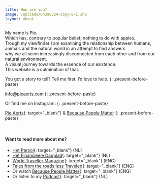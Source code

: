 ```yaml
---
title: How are you?
image: /uploads/0h3a6324-copy-5-1.JPG
layout: about
---
```


<div><p>My name is Pie.<br />Which has, contrary to popular belief, nothing to do with apples.<br />Trough my viewfinder I am examining the relationship between humans, animals and the natural world in an attempt to find answers<br />why we all seem increasingly disconnected from each other and from our natural environment.<br />A visual journey towards the essence of our existence.<br />This website is a culmination of that.&nbsp;</p></div>

You got a story to tell? Tell me first. I’d love to help.
{: .present-before-paste}

[info@pieaerts.com](mailto:info@pieaerts.com)
{: .present-before-paste}

Or find me on Instagram:
{: .present-before-paste}

[Pie Aerts](https://www.instagram.com/pie_aerts/){: target="_blank"}&nbsp;&&nbsp;[Because People Matter](https://www.instagram.com/because.people.matter/)
{: .present-before-paste}

<div>&nbsp;</div>

#### Want to read more about me?

* [Het Parool](https://www.parool.nl/ps/reisfotograaf-pie-aerts-wat-kunnen-wij-leren-van-far-away~b41ec25a/){: target="_blank"}&nbsp;(NL)
* [Het Financieele Dagblad](https://fd.nl/fd-persoonlijk/1307273/intussen-elders){: target="_blank"}&nbsp;(NL)
* [World Traveller Magazine](https://worldtravellermagazine.com/2019/08/21/interview-with-travel-photographer-pie-aerts/){: target="_blank"} (ENG)
* [Tales from the roads less Traveled](https://shop.pieaerts.com/collections/book){: target="_blank"}&nbsp;(ENG)
* Or watch&nbsp;[Because People Matter](https://www.youtube.com/watch?v=oJcbenttvIA&amp;t=3s){: target="_blank"}&nbsp;(ENG)
* Or listen to my [Podcast](https://open.spotify.com/episode/65rArhS9J3QLCwdZoahqmJ){: target="_blank"}&nbsp;(NL)